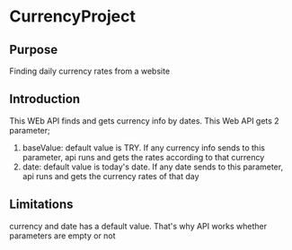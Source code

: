 # CurrencyProject

## Purpose
Finding daily currency rates from a website

## Introduction

This WEb API finds and gets currency info by dates. This Web API gets 2 parameter;

<ol>
  <li>baseValue: default value is TRY. If any currency info sends to this parameter, api runs and gets the rates according to that currency</li>
  <li>date: default value is today's date. If any date sends to this parameter, api runs and gets the currency rates of that day</li>
</ol>

## Limitations
currency and date has a default value. That's why API works whether parameters are empty or not
